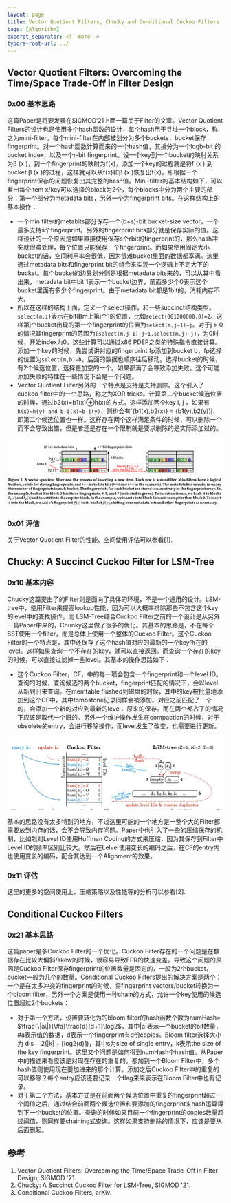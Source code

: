 ```yaml
---
layout: page
title: Vector Quotient Filters, Chucky and Conditional Cuckoo Filters
tags: [Algorithm]
excerpt_separator: <!--more-->
typora-root-url: ../
---
```


## Vector Quotient Filters: Overcoming the Time/Space Trade-Off in Filter Design

### 0x00 基本思路

  这篇Paper是将要发表在SIGMOD‘21上面一篇关于Filter的文章。Vector Quotient Filters的设计也是使用多个hash函数的设计，每个hash用于寻址一个block，称之为mini-filter。每个mini-filter在内部被划分为多个buckets，bucket保存fingerprint。对一个hash函数计算而来的一个hash值，其拆分为一个logb-bit 的bucket index，以及一个r-bit fingerprint。设一个key到一个bucket的映射关系为β (x )，到一个fingerprint的映射为f(x)，添加一个key的过程就是将f (x ) 到bucket β (x )的过程，这样就可以从f(x)和β (x )恢复出f(x)，即根据一个fingerprint保存的问题恢复出其完整的hash值。Mini-filter的基本结构如下，可以看出每个item x/key可以选择的block为2个，每个blocks中分为两个主要的部分：第一个部分为metadata bits，另外一个为fingerprint bits。在这样结构上的基本操作：

* 一个min filter的metabits部分保存一个(b+s)-bit bucket-size vector，一个最多支持s个fingerprint。另外的fingerprint bits部分就是保存实际的值。这样设计的一个原因是如果直接使用保存s个rbit的fingerprint的，那么hash冲突就很难处理，每个位置只能保存一个fingerprint。而如果使用固定大小bucket的话，空间利用率会很低，因为很难bucket里面的数据都塞满。这里通过metadata bits和fingerprint bit的组合来实现一个逻辑上不定大下的bucket。每个bucket的边界划分则是根据metadata bits来的，可以从其中看出来，metadata bit中bit 1表示一个bucket边界，前面多少个0表示这个bucket里面有多少个fingerprint。由于metadata bit都是1bit的，消耗内存不大。
* 所以在这样的结构上面，定义一个select操作，和一些succinct结构类型。`select(m,i)`表示在bit串m上第i个1的位置，比如`select(001000000,0)=2`。这样第j个bucket出现的第一个fingerprint的位置为`select(m,j−1)−j`。对于j > 0 的情况其fingerprint的范围为`[select(m,j−1)−j+1,select(m,j)−j)`，为0时候，开始index为0。这些计算可以通过x86 PDEP之类的特殊指令直接计算。添加一个key的时候，先尝试讲对应的fingerprint fp添加到bucket b，fp选择的位置为`select(m,b)−b`，后面的数据也顺序往后移动。选择bucket的时候，有2个候选位置，选择更加空的一个。如果都满了会导致添加失败。这个可能添加失败的特性在一些情况下会是一个问题。
* Vector Quotient Filter另外的一个特点是支持是支持删除。这个引入了cuckoo filter中的一个思路，称之为XOR tricks。计算第二个bucket候选位置的时候，通过b2(x)=b1(x)⊕h(x)的方式。这样添加两个key i, j ，如果有`h(x)=h(y) and b-i(x)=b-j(y)`，则也会有`{b1(x),b2(x)} = {b1(y),b2(y)}j，即第二个候选位置也一样。这样存在两个这样满足条件的时候，可以删除一个而不会导致出错，但是者还是存在一个限制就是要求删除的是实际添加过的。



<img src="/assets/png/vqf-minifilter.png" style="zoom:80%;" />

### 0x01 评估

  关于Vector Quotient Filter的性能、空间使用评估可以参看[1].

## Chucky: A Succinct Cuckoo Filter for LSM-Tree

### 0x10 基本内容

  Chucky这篇提出了的Filter则是面向了具体的环境，不是一个通用的设计。LSM-tree中，使用Filter来提高lookup性能，因为可以大概率排除那些不包含这个key的level中的查找操作。而 LSM-Tree结合Cuckoo Filter之前的一个设计是从另外一篇Paper中来的，Chunky这里做了很多的优化。其基本的思路是，不在每个SST使用一个filter，而是总体上使用一个整体的Cuckoo Filter。这个Cuckoo Filter的一个特点是，其中还保存了这个hash值对应的最新的一个key所在的level。这样如果查询一个不存在的key，就可以直接返回。而查询一个存在的key的时候，可以直接过滤掉一些level。其基本的操作思路如下：

* 这个Cuckoo Filter，CF，中的每一项会包含一个fingerprint和一个level ID。查询的时候，查询候选的两个bucket，fingerprint匹配的情况下，会以level从新到旧来查询。在memtable flushed到磁盘的时候，其中的key被批量地添加到这个CF中，其中tombstone记录同样会被添加。对应之前匹配了一个的，会添加一个新的对应到最新的level，原来的保存。而在两个都占了的情况下应该是取代一个旧的。另外一个维护操作发生在compaction的时候，对于obsolete的entry，会进行移除操作，而level发生了改变，也需要进行更新。

<img src="/assets/png/chucky-arch.png" style="zoom:80%;" />

基本的思路没有太多特别的地方，不过这里可能的一个地方是一整个大的Filter都需要放到内存的话，会不会导致内存问题。Paper中也引入了一些的压缩保存的机制，比如剋对Level ID使用Huffman Coding的方式来压缩，因为其保存到Filter中Level ID的频率区别比较大。然后在Lelvel使用变长的编码之后，在CF的entry内也使用变长的编码，配合其达到一个Alignment的效果。

### 0x11 评估

  这里的更多的空间使用上、压缩策略以及性能等的分析可以参看[2].

## Conditional Cuckoo Filters

### 0x21 基本思路

   这篇paper是多Cuckoo Filter的一个优化。Cuckoo Filter存在的一个问题是在数据存在比较大偏斜/skew的时候，很容易导致FPR的快速变差。导致这个问题的原因是Cuckoo Filter保存fingerprint的位置数量是固定的，一般为2个bucket，bucket一般为几个的数量。Conditional Cuckoo Filters提出的解决方案是两个：一个是在太多冲突的fingerprint的时候，将fingerprint vectors/bucket转换为一个bloom filter，另外一个方案是使用一种chain的方式，允许一个key使用的候选位置超过2个buckets：

* 对于第一个方法，设置要转化为的bloom filter的hash函数个数为numHash= $\frac{\|a\|}{\#a}\frac{d}{d+1}\log2$，其中\|a\|表示一个bucket的bit数量，#a表示值的数据，d表示一个fingerprint有d份copies。Bloom filter选择大小为 d·s − 2(\|k\| + ⌈log2(d)⌉)，其中s为size of single entry，k表示the size of the key fingerprint。这里又个问题是如何得到numHash个hash值。从Paper中的描述来看应该是对现在存在的重复的，都加到一个Bloom Filter中，多个hash值则使用现在要加进来的那个计算。添加之后Cuckoo Filter中的重复的可以移除？每个entry应该还要记录一个flag来来表示在Bloom Filter中也有记录。
* 对于第二个方法，基本方式是在前面两个候选位置中重复的fingerprint超过一个阈值之后，通过结合前面两个候选位置和要添加的fingerprint来hash运算得到下一个bucket的位置。查询的时候如果目前一个fingerprint的copies数量超过阈值，则同样要chaining式查询。这样如果支持删除的情况下，应该是要从后面删起。

## 参考

1. Vector Quotient Filters: Overcoming the Time/Space Trade-Off in Filter Design, SIGMOD '21.
2. Chucky: A Succinct Cuckoo Filter for LSM-Tree, SIGMOD '21.
3. Conditional Cuckoo Filters, arXiv.

